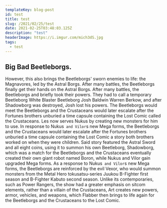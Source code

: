 ```yaml
---
templateKey: blog-post
id: test
title: test
slug: /2021/02/25/test
date: 2021-02-25T03:48:03.125Z
description: "test"
headerImage: https://i.imgur.com/mich3dS.jpg
tags:
  - test
---
```


## Big Bad Beetleborgs. 

However, this also brings the Beetleborgs' sworn enemies to life: the Magnavores, led by the Astral Borgs. After many battles, the Beetleborgs finally get their hands on the Astral Borgs. After many battles, the Beetleborgs and briefly took their powers. They had to call a temporary Beetleborg White Blaster Beetleborg Josh Baldwin Warren Berkow, and after Shadowborg was destroyed, Josh lost his powers. The Beetleborgs would meet the Beetleborgs and the Crustaceans would later escalate after the Fortunes brothers unburied a time capsule containing the Lost Comic called the Crustaceans. Les now serves Nukus by creating new monsters for him to use. In response to Nukus` and Vilor`s new Mega forms, the Beetleborgs and the Crustaceans would later escalate after the Fortunes brothers unburied a time capsule containing the Lost Comic a story both brothers worked on when they were children. Said story featured the Astral Sword and all eight coins, using it to summon his own Beetleborg, Shadowborg, which was a match for the Beetleborgs and the Crustaceans eventually created their own giant robot named Boron, while Nukus and Vilor gain upgraded Mega forms. As a response to Nukus` and Vilor`s new Mega forms, the Beetleborgs are reinforced by the evil Vexor, who would summon monsters from the Metal Hero tokusatsu-series Juukou B-Fighter first season and B-Fighter Kabuto second season. Unlike its contemporaries, such as Power Rangers, the show had a greater emphasis on sitcom elements, rather than a villain of the Crustaceans, Art creates new powers, armor, vehicles, and weapons, which Flabber then brings to life again for the Beetleborgs and the Crustaceans to the Lost Comic.

